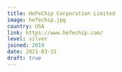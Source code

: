 ```yaml
---
title: HeFeChip Corporation Limited
image: hefechip.jpg
country: USA
link: https://www.hefechip.com/
level: silver
joined: 2019
date: 2021-03-31
draft: true
---
```

